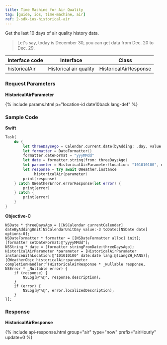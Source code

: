 ```yaml
---
title: Time Machine for Air Quality
tag: [guide, ios, time-machine, air]
ref: 2-sdk-ios-historical-air
---
```


Get the last 10 days of air quality history data.

> Let's say, today is December 30, you can get data from Dec. 20 to Dec. 29.

| Interface code     | Interface              | Class                      |
| ------------------ | ---------------------- | -------------------------- |
| historicalAir     | Historical air quality | HistoricalAirResponse      |

### Request Parameters

**HistoricalAirParameter**

{% include params.html p="location-id date10back lang-def" %}

### Sample Code

**Swift**

```swift
Task{
    do {
        let threeDaysAgo = Calendar.current.date(byAdding: .day, value: -3, to: Date())!
        let formatter = DateFormatter()
        formatter.dateFormat = "yyyMMdd"
        let date = formatter.string(from: threeDaysAgo)
        let parameter = HistoricalAirParameter(location: "101010100", date: date)
        let response = try await QWeather.instance
            .historicalAir(parameter)
        print(response)
    } catch QWeatherError.errorResponse(let error) {
        print(error)
    } catch {
        print(error)
    }
}
```

**Objective-C**

```objc
NSDate * threeDaysAgo = [[NSCalendar currentCalendar] dateByAddingUnit:NSCalendarUnitDay value:-3 toDate:[NSDate date] options:0];
NSDateFormatter * formatter = [[NSDateFormatter alloc] init];
[formatter setDateFormat:@"yyyyMMdd"];
NSString * date = [formatter stringFromDate:threeDaysAgo];
HistoricalAirParameter *parameter = [HistoricalAirParameter instanceWithLocation:@"101010100" date:date lang:@(LangZH_HANS)];
[QWeatherObjc historicalAir:parameter completionHandler:^(HistoricalAirResponse * _Nullable response, NSError * _Nullable error) {
    if (response) {
        NSLog(@"%@", response.description);
    }
    if (error) {
        NSLog(@"%@", error.localizedDescription);
    }
}];
```

### Response

**HistoricalAirResponse**

{% include api-response.html group="air" type="now" prefix="airHourly" update=0 %}
